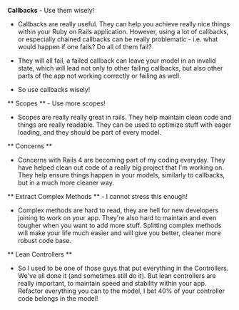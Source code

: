 **Callbacks** - Use them wisely! 

- Callbacks are really useful. They can help you achieve really nice things within your Ruby on Rails application. However, using a lot of callbacks, or especially chained callbacks can be really problematic - i.e. what would happen if one fails? Do all of them fail? 

- They will all fail, a failed callback can leave your model in an invalid state, which will lead not only to other failing callbacks, but also other parts of the app not working correctly or failing as well. 

- So use callbacks wisely!

** Scopes ** - Use more scopes!

- Scopes are really really great in rails. They help maintain clean code and things are really readable. They can be used to optimize stuff with eager loading, and they should be part of every model. 

** Concerns ** 

- Concerns with Rails 4 are becoming part of my coding everyday. They have helped clean out code of a really big project that I'm working on. They help ensure things happen in your models, similarly to callbacks, but in a much more cleaner way. 

** Extract Complex Methods ** - I cannot stress this enough!

- Complex methods are hard to read, they are hell for new developers joining to work on your app. They're also hard to maintain and even tougher when you want to add more stuff. Splitting complex methods will make your life much easier and will give you better, cleaner more robust code base. 


** Lean Controllers ** 

- So I used to be one of those guys that put everything in the Controllers. We've all done it (and sometimes still do it). But lean controllers are really important, to maintain speed and stability within your app. Refactor everything you can to the model, I bet 40% of your controller code belongs in the model!
